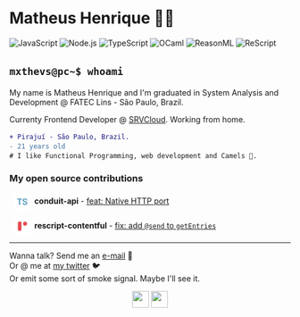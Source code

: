 # Matheus Henrique 👨‍💻

![JavaScript](https://img.shields.io/badge/-JavaScript-DDB321?style=square&logo=javascript&logoColor=white)
![Node.js](https://img.shields.io/badge/-Node.js-6CC24A?style=square&logo=Node.js&logoColor=white)
![TypeScript](https://img.shields.io/badge/-TypeScript-FFFFFF?style=square&logo=typescript)
![OCaml](https://img.shields.io/badge/-OCaml-c15540?style=square&logo=ocaml&logoColor=white)
![ReasonML](https://img.shields.io/badge/-ReasonML-DD4B3A?style=square&logo=reason&logoColor=white)
![ReScript](https://img.shields.io/badge/-ReScript-E6484F?style=square&logo=rescript&logoColor=white)

## `mxthevs@pc~$ whoami`

My name is Matheus Henrique and I'm graduated in System Analysis and Development @ FATEC Lins - São Paulo, Brazil.

Currenty Frontend Developer @ [SRVCloud](https://github.com/srvcloud). Working from home.

```diff
+ Pirajuí - São Paulo, Brazil.
- 21 years old
# I like Functional Programming, web development and Camels 🐫.
```

### My open source contributions

&nbsp;&nbsp;<img src="./assets/typescript.svg" alt="typescript" height="30px" style="padding-right: 3px;" align="center" /> **conduit-api** - [feat: Native HTTP port](https://github.com/fdaciuk/conduit-api/pull/28)

&nbsp;&nbsp;<img src="./assets/rescript.svg" alt="rescript" height="30px" style="padding-right: 3px;" align="center" /> **rescript-contentful** - [fix: add `@send` to `getEntries`](https://github.com/arafatamim/rescript-contentful/pull/1)

---

Wanna talk? Send me an [e-mail](matheuscdasilva2@hotmail.com) 📧
<br />
Or @ me at [my twitter](https://twitter.com/mxthevsh) 🐦
<br />
Or emit some sort of smoke signal. Maybe I'll see it.

<p align="center">
  <img src="https://cultofthepartyparrot.com/parrots/hd/parrot.gif" width="30" height="30">
  <img src="https://cultofthepartyparrot.com/parrots/hd/reverseparrot.gif" width="30" height="30">
</p>
